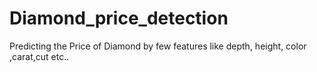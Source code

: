 # Diamond_price_detection
Predicting the Price of Diamond by few features like depth, height, color ,carat,cut etc..

